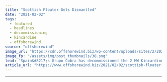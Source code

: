 ```yaml
---
title: "Scottish Floater Gets Dismantled"
date: "2021-02-02"
tags: 
  - featured
  - headlines
  - decommissioning
  - kincardine
  - offshorewind
source: "offshorewind"
image_url: "https://cdn.offshorewind.biz/wp-content/uploads/sites/2/2021/02/02135009/Scottish-Floater-Gets-Dismantled.png"
image_fp: "/assets/img/post_thumbnails/38.png"
lead: "Spain&#8217;s Grupo Cobra has decommissioned the 2 MW Kincardine WF1 floating wind turbine in"
article_url: "https://www.offshorewind.biz/2021/02/02/scottish-floater-gets-dismantled/"
---
```


---
